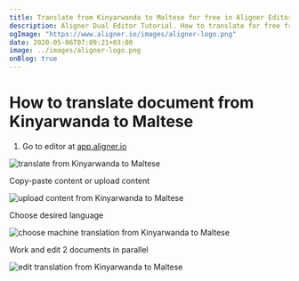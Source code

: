 ```yaml
---
title: Translate from Kinyarwanda to Maltese for free in Aligner Editor
description: Aligner Dual Editor Tutorial. How to translate for free from Kinyarwanda to Maltese. Aligner is multilingual document management platform. 
ogImage: "https://www.aligner.io/images/aligner-logo.png"
date: 2020-05-06T07:09:21+03:00
image: ../images/aligner-logo.png
onBlog: true
---
```


# How to translate document from Kinyarwanda to Maltese

1. Go to editor at [app.aligner.io](https://app.aligner.io "Aligner App web page")

![translate from Kinyarwanda to Maltese](../aligner-blank-editor.png "translate from Kinyarwanda to Maltese")

Copy-paste content or upload content

![upload content from Kinyarwanda to Maltese](../aligner-uploaded-document.png "upload content from Kinyarwanda to Maltese")

Choose desired language

![choose machine translation from Kinyarwanda to Maltese](../aligner-language-dropdown.png "choose machine translation from Kinyarwanda to Maltese")

Work and edit 2 documents in parallel

![edit translation from Kinyarwanda to Maltese](../aligner-double-sitded-editor.png "edit translation from Kinyarwanda to Maltese")

